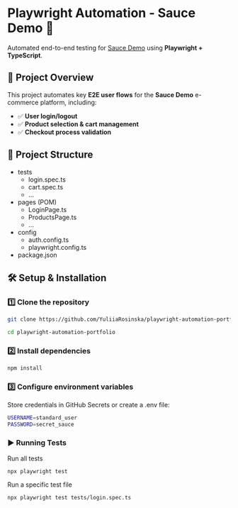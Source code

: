 # Playwright Automation - Sauce Demo 🛒

Automated end-to-end testing for [Sauce Demo](https://www.saucedemo.com/) using **Playwright + TypeScript**.

## 🚀 Project Overview

This project automates key **E2E user flows** for the **Sauce Demo** e-commerce platform, including:

- ✅ **User login/logout**
- ✅ **Product selection & cart management**
- ✅ **Checkout process validation**

## 📂 Project Structure

- tests
  - login.spec.ts
  - cart.spec.ts
  - ...
- pages (POM)
  - LoginPage.ts
  - ProductsPage.ts
  - ...
- config
  - auth.config.ts
  - playwright.config.ts
- package.json

## 🛠 Setup & Installation

### 1️⃣ Clone the repository

```sh
git clone https://github.com/YuliiaRosinska/playwright-automation-portfolio.git
```

```sh
cd playwright-automation-portfolio
```

### 2️⃣ Install dependencies

```sh
npm install
```

### 3️⃣ Configure environment variables

Store credentials in GitHub Secrets or create a .env file:

```sh
USERNAME=standard_user
PASSWORD=secret_sauce
```

### ▶️ Running Tests

Run all tests

```sh
npx playwright test
```

Run a specific test file

```sh
npx playwright test tests/login.spec.ts
```
